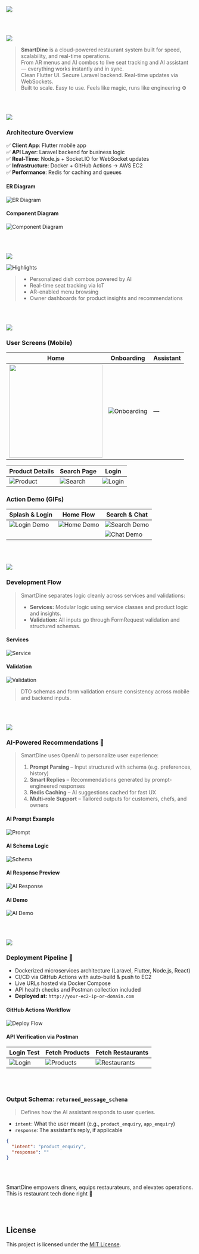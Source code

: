 
<img src="./readme/title1.svg" />

<br><br>

<!-- project overview -->
<img src="./readme/title2.svg" />

> **SmartDine** is a cloud-powered restaurant system built for speed, scalability, and real-time operations.  
> From AR menus and AI combos to live seat tracking and AI assistant — everything works instantly and in sync.  
> Clean Flutter UI. Secure Laravel backend. Real-time updates via WebSockets.  
> Built to scale. Easy to use. Feels like magic, runs like engineering ⚙️

<br><br>

<!-- System Design -->
<img src="./readme/title3.svg" />

### Architecture Overview

✅ **Client App**: Flutter mobile app  
✅ **API Layer**: Laravel backend for business logic  
✅ **Real-Time**: Node.js + Socket.IO for WebSocket updates  
✅ **Infrastructure**: Docker + GitHub Actions → AWS EC2  
✅ **Performance**: Redis for caching and queues

#### ER Diagram

![ER Diagram](./readme/erd.svg)

#### Component Diagram

![Component Diagram](./readme/componentsDiagram.drawio.png)

<br><br>

<!-- Project Highlights -->
<img src="./readme/title4.svg" />

![Highlights](./readme/projectHighlight.svg)

> - Personalized dish combos powered by AI  
> - Real-time seat tracking via IoT  
> - AR-enabled menu browsing  
> - Owner dashboards for product insights and recommendations

<br><br>

<!-- Demo -->
<img src="./readme/title5.svg" />

### User Screens (Mobile)

| Home                            | Onboarding                         | Assistant                        |
| ------------------------------- | ---------------------------------- | -------------------------------- |
| <img src="./readme/homepage.jpg" width="250px"/>  | ![Onboarding](./readme/onboarding_screen.jpg) | — |

| Product Details                         | Search Page                        | Login                             |
| --------------------------------------- | ---------------------------------- | ---------------------------------- |
| ![Product](./readme/product_details.jpg) | ![Search](./readme/search_page.jpg) | ![Login](./readme/login.jpg)      |

### Action Demo (GIFs)

| Splash & Login                       | Home Flow                        | Search & Chat                      |
| ------------------------------------ | -------------------------------- | ---------------------------------- |
| ![Login Demo](./readme/LoginVid.gif) | ![Home Demo](./readme/homeScreenVid.gif) | ![Search Demo](./readme/search_vid.gif) |
|                                      |                                  | ![Chat Demo](./readme/chatting_vid.gif) |

<br><br>

<!-- Development & Testing -->
<img src="./readme/title6.svg" />

### Development Flow

> SmartDine separates logic cleanly across services and validations:
>
> - **Services:** Modular logic using service classes and product logic and insights.
> - **Validation:** All inputs go through FormRequest validation and structured schemas.

#### Services

![Service](./readme/productService.png)

#### Validation

![Validation](./readme/ProductValidation.png)

> DTO schemas and form validation ensure consistency across mobile and backend inputs.

<br><br>

<!-- AI Integration -->
<img src="./readme/title7.svg" />

### AI-Powered Recommendations 🤖

> SmartDine uses OpenAI to personalize user experience:
>
> 1. **Prompt Parsing** – Input structured with schema (e.g. preferences, history)
> 2. **Smart Replies** – Recommendations generated by prompt-engineered responses
> 3. **Redis Caching** – AI suggestions cached for fast UX
> 4. **Multi-role Support** – Tailored outputs for customers, chefs, and owners

#### AI Prompt Example

![Prompt](./readme/Prompt.png)

#### AI Schema Logic

![Schema](./readme/PromptSchema.png)

<!-- Removed Assistant Screen -->

#### AI Response Preview

![AI Response](./readme/AI.jpg)

#### AI Demo

![AI Demo](./readme/AIVid.gif)

<br><br>

<!-- Deployment -->
<img src="./readme/title8.svg" />

### Deployment Pipeline 🚀

- Dockerized microservices architecture (Laravel, Flutter, Node.js, React)
- CI/CD via GitHub Actions with auto-build & push to EC2
- Live URLs hosted via Docker Compose  
- API health checks and Postman collection included  
- **Deployed at:** `http://your-ec2-ip-or-domain.com`

#### GitHub Actions Workflow

![Deploy Flow](./readme/github_workflow.png)

#### API Verification via Postman

| Login Test                     | Fetch Products                   | Fetch Restaurants                |
| ----------------------------- | -------------------------------- | -------------------------------- |
| ![Login](./readme/login_postman.png) | ![Products](./readme/fetch_products_postman.png) | ![Restaurants](./readme/fetch_restaurants_postman.png) |

<br><br>

### Output Schema: `returned_message_schema`

> Defines how the AI assistant responds to user queries.

- `intent`: What the user meant (e.g., `product_enquiry`, `app_enquiry`)
- `response`: The assistant’s reply, if applicable

```json
{
  "intent": "product_enquiry",
  "response": ""
}
```

<br><br>

SmartDine empowers diners, equips restaurateurs, and elevates operations.  
This is restaurant tech done right 🍴

<br><br>

## License

This project is licensed under the [MIT License](./LICENSE).
